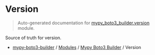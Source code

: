 # Version

> Auto-generated documentation for [mypy_boto3_builder.version](https://github.com/vemel/mypy_boto3_builder/blob/master/mypy_boto3_builder/version.py) module.

Source of truth for version.

- [mypy-boto3-builder](../README.md#mypy_boto3_builder) / [Modules](../MODULES.md#mypy-boto3-builder-modules) / [Mypy Boto3 Builder](index.md#mypy-boto3-builder) / Version
